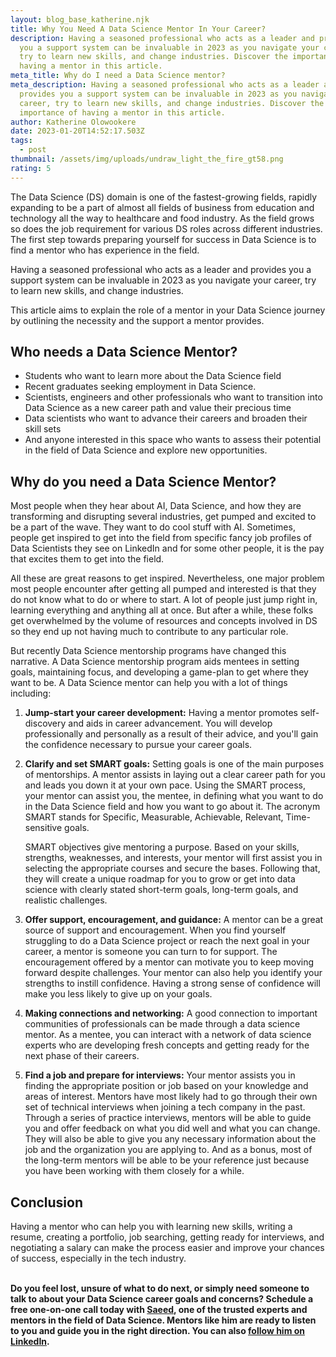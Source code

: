 ```yaml
---
layout: blog_base_katherine.njk
title: Why You Need A Data Science Mentor In Your Career?
description: Having a seasoned professional who acts as a leader and provides
  you a support system can be invaluable in 2023 as you navigate your career,
  try to learn new skills, and change industries. Discover the importance of
  having a mentor in this article.
meta_title: Why do I need a Data Science mentor?
meta_description: Having a seasoned professional who acts as a leader and
  provides you a support system can be invaluable in 2023 as you navigate your
  career, try to learn new skills, and change industries. Discover the
  importance of having a mentor in this article.
author: Katherine Olowookere
date: 2023-01-20T14:52:17.503Z
tags:
  - post
thumbnail: /assets/img/uploads/undraw_light_the_fire_gt58.png
rating: 5
---
```

The Data Science (DS) domain is one of the fastest-growing fields, rapidly expanding to be a part of almost all fields of business from education and technology all the way to healthcare and food industry. As the field grows so does the job requirement for various DS roles across different industries. The first step towards preparing yourself for success in Data Science is to find a mentor who has experience in the field.

Having a seasoned professional who acts as a leader and provides you a support system can be invaluable in 2023 as you navigate your career, try to learn new skills, and change industries.

This article aims to explain the role of a mentor in your Data Science journey by outlining the necessity and the support a mentor provides. 

<h2>Who needs a Data Science Mentor? </h2>

* Students who want to learn more about the Data Science field
* Recent graduates seeking employment in Data Science.
* Scientists, engineers and other professionals who want to transition into Data Science as a new career path and value their precious time
* Data scientists who want to advance their careers and broaden their skill sets 
* And anyone interested in this space who wants to assess their potential in the field of Data Science and explore new opportunities.

<h2>Why do you need a Data Science Mentor?</h2>

Most people when they hear about AI, Data Science, and how they are transforming and disrupting several industries, get pumped and excited to be a part of the wave. They want to do cool stuff with AI. Sometimes, people get inspired to get into the field from specific fancy job profiles of Data Scientists they see on LinkedIn and for some other people, it is the pay that excites them to get into the field. 

All these are great reasons to get inspired. Nevertheless, one major problem most people encounter after getting all pumped and interested is that they do not know what to do or where to start. A lot of people just jump right in, learning everything and anything all at once. But after a while, these folks get overwhelmed by the volume of resources and concepts involved in DS so they end up not having much to contribute to any particular role.

But recently Data Science mentorship programs have changed this narrative. A Data Science mentorship program aids mentees in setting goals, maintaining focus, and developing a game-plan to get where they want to be. A Data Science mentor can help you with a lot of things including:

1. **Jump-start your career development:** Having a mentor promotes self-discovery and aids in career advancement. You will develop professionally and personally as a result of their advice, and you'll gain the confidence necessary to pursue your career goals. 
2. **Clarify and set SMART goals:** Setting goals is one of the main purposes of mentorships. A mentor assists in laying out a clear career path for you and leads you down it at your own pace. Using the SMART process, your mentor can assist you, the mentee, in defining what you want to do in the Data Science field and how you want to go about it. The acronym SMART stands for Specific, Measurable, Achievable, Relevant, Time-sensitive goals. 

   SMART objectives give mentoring a purpose. Based on your skills, strengths, weaknesses, and interests, your mentor will first assist you in selecting the appropriate courses and secure the bases. Following that, they will create a unique roadmap for you to grow or get into data science with clearly stated short-term goals, long-term goals, and realistic challenges.
3. **Offer support, encouragement, and guidance:** A mentor can be a great source of support and encouragement. When you find yourself struggling to do a Data Science project or reach the next goal in your career, a mentor is someone you can turn to for support. The encouragement offered by a mentor can motivate you to keep moving forward despite challenges. Your mentor can also help you identify your strengths to instill confidence. Having a strong sense of confidence will make you less likely to give up on your goals.
4. **Making connections and networking:** A good connection to important communities of professionals can be made through a data science mentor. As a mentee, you can interact with a network of data science experts who are developing fresh concepts and getting ready for the next phase of their careers.
5. **Find a job and prepare for interviews:** Your mentor assists you in finding the appropriate position or job based on your knowledge and areas of interest. Mentors have most likely had to go through their own set of technical interviews when joining a tech company in the past. Through a series of practice interviews, mentors will be able to guide you and offer feedback on what you did well and what you can change. They will also be able to give you any necessary information about the job and the organization you are applying to. And as a bonus, most of the long-term mentors will be able to be your reference just because you have been working with them closely for a while.

## Conclusion

Having a mentor who can help you with learning new skills, writing a resume, creating a portfolio, job searching, getting ready for interviews, and negotiating a salary can make the process easier and improve your chances of success, especially in the tech industry.

**\
Do you feel lost, unsure of what to do next, or simply need someone to talk to about your Data Science career goals and concerns? Schedule a free one-on-one call today with [Saeed](https://saeedmirshekari.com/team/), one of the trusted experts and mentors in the field of Data Science. Mentors like him are ready to listen to you and guide you in the right direction. You can also [follow him on LinkedIn](https://www.linkedin.com/in/saeedmirshekari/).**